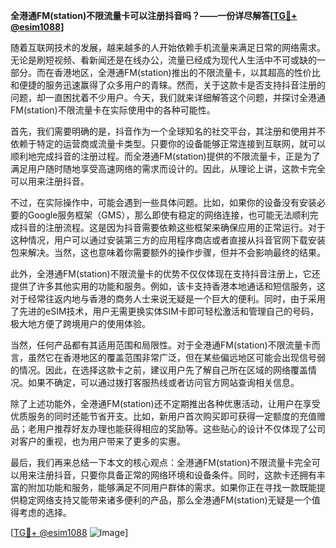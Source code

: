 **全港通FM(station)不限流量卡可以注册抖音吗？——一份详尽解答[[TG💪+ @esim1088](https://t.me/s/esim1088)]**

随着互联网技术的发展，越来越多的人开始依赖手机流量来满足日常的网络需求。无论是刷短视频、看新闻还是在线办公，流量已经成为现代人生活中不可或缺的一部分。而在香港地区，全港通FM(station)推出的不限流量卡，以其超高的性价比和便捷的服务迅速赢得了众多用户的青睐。然而，关于这款卡是否支持抖音注册的问题，却一直困扰着不少用户。今天，我们就来详细解答这个问题，并探讨全港通FM(station)不限流量卡在实际使用中的各种可能性。

首先，我们需要明确的是，抖音作为一个全球知名的社交平台，其注册和使用并不依赖于特定的运营商或流量卡类型。只要你的设备能够正常连接到互联网，就可以顺利地完成抖音的注册过程。而全港通FM(station)提供的不限流量卡，正是为了满足用户随时随地享受高速网络的需求而设计的。因此，从理论上讲，这款卡完全可以用来注册抖音。

不过，在实际操作中，可能会遇到一些具体问题。比如，如果你的设备没有安装必要的Google服务框架（GMS），那么即使有稳定的网络连接，也可能无法顺利完成抖音的注册流程。这是因为抖音需要依赖这些框架来确保应用的正常运行。对于这种情况，用户可以通过安装第三方的应用程序商店或者直接从抖音官网下载安装包来解决。当然，这也意味着你需要额外的操作步骤，但并不会影响最终的结果。

此外，全港通FM(station)不限流量卡的优势不仅仅体现在支持抖音注册上，它还提供了许多其他实用的功能和服务。例如，该卡支持香港本地通话和短信服务，这对于经常往返内地与香港的商务人士来说无疑是一个巨大的便利。同时，由于采用了先进的eSIM技术，用户无需更换实体SIM卡即可轻松激活和管理自己的号码，极大地方便了跨境用户的使用体验。

当然，任何产品都有其适用范围和局限性。对于全港通FM(station)不限流量卡而言，虽然它在香港地区的覆盖范围非常广泛，但在某些偏远地区可能会出现信号弱的情况。因此，在选择这款卡之前，建议用户先了解自己所在区域的网络覆盖情况。如果不确定，可以通过拨打客服热线或者访问官方网站查询相关信息。

除了上述功能外，全港通FM(station)还不定期推出各种优惠活动，让用户在享受优质服务的同时还能节省开支。比如，新用户首次购买即可获得一定额度的充值赠品；老用户推荐好友办理也能获得相应的奖励等。这些贴心的设计不仅体现了公司对客户的重视，也为用户带来了更多的实惠。

最后，我们再来总结一下本文的核心观点：全港通FM(station)不限流量卡完全可以用来注册抖音，只要你具备正常的网络环境和设备条件。同时，这款卡还拥有丰富的附加功能和服务，能够满足不同用户群体的需求。如果你正在寻找一款既能提供稳定网络支持又能带来诸多便利的产品，那么全港通FM(station)无疑是一个值得考虑的选择。

[[TG💪+ @esim1088](https://t.me/s/esim1088) ![Image](https://i.postimg.cc/4NQfJmqS/Snipaste-2025-05-13-00-14-12.png)]